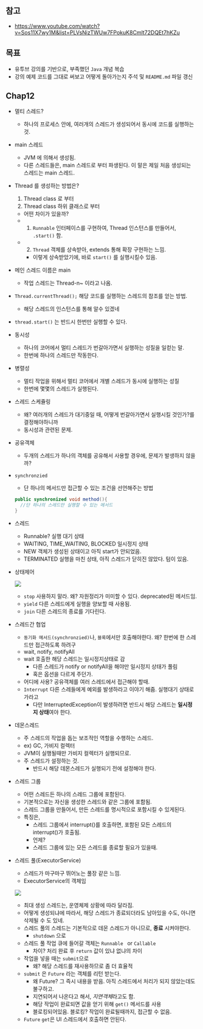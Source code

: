 ## 참고

- https://www.youtube.com/watch?v=Sos11X7wy1M&list=PLVsNizTWUw7FPokuK8Cmlt72DQEt7hKZu


## 목표

- 유투브 강의를 기반으로, 부족했던 `Java` 개념 복습
- 강의 예제 코드를 그대로 써보고 어떻게 돌아가는지 주석 및 `README.md` 파일 갱신


## Chap12
- 멀티 스레드? 
  
    - 하나의 프로세스 안에, 여러개의 스레드가 생성되어서 동시에 코드를 실행하는 것.
    
- main 스레드
    - JVM 에 의해서 생성됨.
    - 다른 스레드들은, main 스레드로 부터 파생된다. 이 말은 제일 처음 생성되는 스레드는 main 스레드.
    
- Thread 를 생성하는 방법은?
    1. Thread class 로 부터
    2. Thread class 하위 클래스로 부터
    - 어떤 차이가 있을까?
    - 1) `Runnable` 인터페이스를 구현하여, Thread 인스턴스를 만들어서, `.start()` 함.
    - 2) `Thread` 객체를 상속받아, extends 통해 확장 구현하는 느낌.
        - 이렇게 상속받았기에, 바로 `start()` 를 실행시킬수 있음.
    
- 메인 스레드 이름은 main
  
    - 작업 스레드는 Thread-n~ 이라고 나옴.
    
- `Thread.currentThread();` 해당 코드를 실행하는 스레드의 참조를 얻는 방법.
  
    - 해당 스레드의 인스턴스를 통해 알수 있겠네
    
- `thread.start()` 는 반드시 한번만 실행할 수 있다.

- 동시성
  - 하나의 코어에서 멀티 스레드가 번갈아가면서 실행하는 성질을 일컫는 말.
  - 한번에 하나의 스레드만 작동한다.
  
- 병렬성
  - 멀티 작업을 위해서 멀티 코어에서 개별 스레드가 동시에 실행하는 성질
  - 한번에 몇몇의 스레드가 실행된다.
  
- 스레드 스케쥴링
  - 왜? 여러개의 스레드가 대기중일 때, 어떻게 번갈아가면서 실행시킬 것인가?를 결정해야하니까
  - 동시성과 관련된 문제.

- 공유객체

  - 두개의 스레드가 하나의 객체를 공유해서 사용할 경우에, 문제가 발생하지 않을까?

- `synchronzied`

  - 단 하나의 메서드만 접근할 수 있는 조건을 선언해주는 방법

  ```java
  public synchronized void method(){
    //단 하나의 스레드만 실행할 수 있는 메서드
  }
  ```

- 스레드

    - Runnable? 실행 대기 상태
    - WAITING, TIME_WAITING, BLOCKED 일시정지 상태
    - NEW 객체가 생성된 상태이고 아직 start가 안되었음.
    - TERMINATED 실행을 마친 상태, 아직 스레드가 닫히진 않았다. 텀이 있음.

- 상태제어

  ![](https://t1.daumcdn.net/cfile/tistory/2135CD42566BC7D825)

  - `stop` 사용하지 말라. 왜? 자원정리가 미미할 수 있다. deprecated된 메서드임.
  - `yield` 다른 스레드에게 실행을 양보할 때 사용됨.
  - `join` 다른 스레드의 종료를 기다린다.

- 스레드간 협업
  - `동기화 메서드(synchronzied)`나, `블록`에서만 호출해야한다. 왜? 한번에 한 스레드만 접근하도록 하려구
  - wait, notify, notifyAll
  - wait 호출한 해당 스레드는 일시정지상태로 감
    - 다른 스레드가 notify or notifyAll을 해야만 일시정지 상태가 풀림
    - 혹은 옵션을 다르게 주던가.
  - 어디에 사용? 공유객체를 여러 스레드에서 접근해야 할때.
  - `Interrupt` 다른 스레들에게 예외를 발생하라고 이야기 해줌. 실행대기 상태로 가라고
    - 다만 InterruptedException이 발생하려면 반드시 해당 스레드는 **일시정지 상태**여야 한다.

- 데몬스레드
  - 주 스레드의 작업을 돕는 보조적인 역할을 수행하는 스레드.
  - ex) GC, 가비지 컬렉터
  - JVM이 실행될때만 가비지 컬렉터가 실행되므로.
  - 주 스레드가 설정하는 것.
    - 반드시 해당 데몬스레드가 실행되기 전에 설정해야 한다.

- 스레드 그룹
  - 어떤 스레드든 하나의 스레드 그룹에 포함된다.
  - 기본적으로는 자신을 생성한 스레드와 같은 그룹에 포함됨.
  - 스레드 그룹을 만들어서, 만든 스레드를 명시적으로 포함시킬 수 있게된다.
  - 특징은,
    - 스레드 그룹에서 interrupt()를 호출하면, 포함된 모든 스레드의 interrupt()가 호출됨.
    - 언제?
    - 스레드 그룹에 있는 모든 스레드를 종료할 필요가 있을때.

- 스레드 풀(ExecutorService)

  - 스레드가 마구마구 뛰어노는 풀장 같은 느낌.
  - ExecutorService의 객체임

  ![](https://img1.daumcdn.net/thumb/R720x0.q80/?scode=mtistory2&fname=http%3A%2F%2Fcfile5.uf.tistory.com%2Fimage%2F231B374B595F67F43A2190)

  - 최대 생성 스레드는, 운영체제 상황에 따라 달라짐.
  - 어떻게 생성되냐에 따라서, 해당 스레드가 종료되더라도 남아있을 수도, 아니면 삭제될 수 도 있네.
  - 스레드 풀의 스레드는 기본적으로 데몬 스레드가 아니므로, **종료** 시켜야한다.
    - `shutdown` 으로
  - 스레드 풀 작업 큐에 들어갈 객체는 `Runnable ` or `Callable` 
    - 차이? 처리 완료 후  `return` 값이 있냐 없냐의 차이
  - 작업을 넣을 때는 `submit`으로 
    - 왜? 해당 스레드를 재사용하므로 좀 더 효율적
  - `submit` 은 `Future` 라는 객체를 리턴 받는다.
    - 왜 Future? 그 즉시 내용을 받음. 아직 스레드에서 처리가 되지 않았는데도 불구하고.
    - 지연되어서 나온다고 해서, *지연객체*라고도 함.
    - 해당 작업이 완료되면 값을 얻기 위해 `get()` 메서드를 사용
    - 블로킹되어있음. 블로킹? 작업이 완료될때까지, 접근할 수 없음.
  - `Future`  `get`은 UI 스레드에서 호출하면 안된다.

